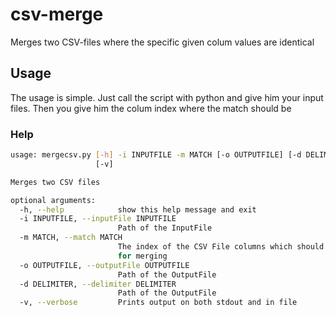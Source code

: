 # csv-merge
Merges two CSV-files where the specific given colum values are identical

## Usage
The usage is simple. Just call the script with python and give him your input files. Then you give him the colum index where the match should be

### Help
```bash
usage: mergecsv.py [-h] -i INPUTFILE -m MATCH [-o OUTPUTFILE] [-d DELIMITER]
                   [-v]

Merges two CSV files

optional arguments:
  -h, --help            show this help message and exit
  -i INPUTFILE, --inputFile INPUTFILE
                        Path of the InputFile
  -m MATCH, --match MATCH
                        The index of the CSV File columns which should match
                        for merging
  -o OUTPUTFILE, --outputFile OUTPUTFILE
                        Path of the OutputFile
  -d DELIMITER, --delimiter DELIMITER
                        Path of the OutputFile
  -v, --verbose         Prints output on both stdout and in file
```